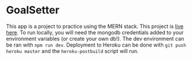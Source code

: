 # GoalSetter

This app is a project to practice using the MERN stack. This project is [live here](https://mernapptobin.herokuapp.com). To run locally, you will need the mongodb credentials added to your environment variables (or create your own db!). The dev environment can be ran with `npm run dev`. Deployment to Heroku can be done with `git push heroku master` and the `heroku-postbuild` script will run.
